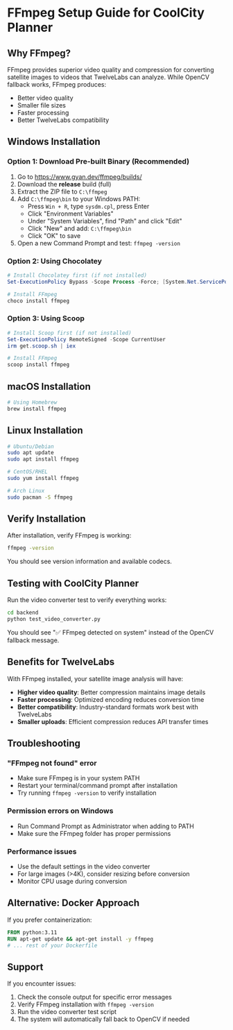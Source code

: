 # FFmpeg Setup Guide for CoolCity Planner

## Why FFmpeg?
FFmpeg provides superior video quality and compression for converting satellite images to videos that TwelveLabs can analyze. While OpenCV fallback works, FFmpeg produces:
- Better video quality
- Smaller file sizes  
- Faster processing
- Better TwelveLabs compatibility

## Windows Installation

### Option 1: Download Pre-built Binary (Recommended)
1. Go to https://www.gyan.dev/ffmpeg/builds/
2. Download the **release** build (full)
3. Extract the ZIP file to `C:\ffmpeg`
4. Add `C:\ffmpeg\bin` to your Windows PATH:
   - Press `Win + R`, type `sysdm.cpl`, press Enter
   - Click "Environment Variables"
   - Under "System Variables", find "Path" and click "Edit"
   - Click "New" and add: `C:\ffmpeg\bin`
   - Click "OK" to save
5. Open a new Command Prompt and test: `ffmpeg -version`

### Option 2: Using Chocolatey
```powershell
# Install Chocolatey first (if not installed)
Set-ExecutionPolicy Bypass -Scope Process -Force; [System.Net.ServicePointManager]::SecurityProtocol = [System.Net.ServicePointManager]::SecurityProtocol -bor 3072; iex ((New-Object System.Net.WebClient).DownloadString('https://community.chocolatey.org/install.ps1'))

# Install FFmpeg
choco install ffmpeg
```

### Option 3: Using Scoop
```powershell
# Install Scoop first (if not installed)
Set-ExecutionPolicy RemoteSigned -Scope CurrentUser
irm get.scoop.sh | iex

# Install FFmpeg
scoop install ffmpeg
```

## macOS Installation
```bash
# Using Homebrew
brew install ffmpeg
```

## Linux Installation
```bash
# Ubuntu/Debian
sudo apt update
sudo apt install ffmpeg

# CentOS/RHEL
sudo yum install ffmpeg

# Arch Linux
sudo pacman -S ffmpeg
```

## Verify Installation
After installation, verify FFmpeg is working:
```bash
ffmpeg -version
```

You should see version information and available codecs.

## Testing with CoolCity Planner
Run the video converter test to verify everything works:
```bash
cd backend
python test_video_converter.py
```

You should see "✅ FFmpeg detected on system" instead of the OpenCV fallback message.

## Benefits for TwelveLabs
With FFmpeg installed, your satellite image analysis will have:
- **Higher video quality**: Better compression maintains image details
- **Faster processing**: Optimized encoding reduces conversion time
- **Better compatibility**: Industry-standard formats work best with TwelveLabs
- **Smaller uploads**: Efficient compression reduces API transfer times

## Troubleshooting

### "FFmpeg not found" error
- Make sure FFmpeg is in your system PATH
- Restart your terminal/command prompt after installation
- Try running `ffmpeg -version` to verify installation

### Permission errors on Windows
- Run Command Prompt as Administrator when adding to PATH
- Make sure the FFmpeg folder has proper permissions

### Performance issues
- Use the default settings in the video converter
- For large images (>4K), consider resizing before conversion
- Monitor CPU usage during conversion

## Alternative: Docker Approach
If you prefer containerization:
```dockerfile
FROM python:3.11
RUN apt-get update && apt-get install -y ffmpeg
# ... rest of your Dockerfile
```

## Support
If you encounter issues:
1. Check the console output for specific error messages
2. Verify FFmpeg installation with `ffmpeg -version`
3. Run the video converter test script
4. The system will automatically fall back to OpenCV if needed
